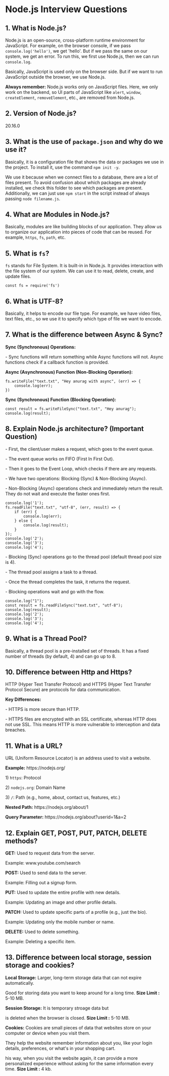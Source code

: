 <h1>Node.js Interview Questions</h1>

<h2>1. What is Node.js?</h2>
<p>Node.js is an open-source, cross-platform runtime environment for JavaScript. For example, on the browser console, if we pass <code>console.log('hello')</code>, we get 'hello'. But if we pass the same on our system, we get an error. To run this, we first use Node.js, then we can run <code>console.log</code>.</p>
<p>Basically, JavaScript is used only on the browser side. But if we want to run JavaScript outside the browser, we use Node.js.</p>
<p><strong>Always remember:</strong> Node.js works only on JavaScript files. Here, we only work on the backend, so UI parts of JavaScript like <code>alert</code>, <code>window</code>, <code>createElement</code>, <code>removeElement</code>, etc., are removed from Node.js.</p>

<h2>2. Version of Node.js?</h2>
<p>20.16.0</p>

<h2>3. What is the use of <code>package.json</code> and why do we use it?</h2>
<p>Basically, it is a configuration file that shows the data or packages we use in the project. To install it, use the command <code>npm init -y</code>.</p>
<p>We use it because when we connect files to a database, there are a lot of files present. To avoid confusion about which packages are already installed, we check this folder to see which packages are present. Additionally, we can just use <code>npm start</code> in the script instead of always passing <code>node filename.js</code>.</p>

<h2>4. What are Modules in Node.js?</h2>
<p>Basically, modules are like building blocks of our application. They allow us to organize our application into pieces of code that can be reused. For example, <code>https</code>, <code>fs</code>, <code>path</code>, etc.</p>

<h2>5. What is <code>fs</code>?</h2>
<p><code>fs</code> stands for File System. It is built-in in Node.js. It provides interaction with the file system of our system. We can use it to read, delete, create, and update files.</p>
<pre><code>const fs = require('fs')</code></pre>

<h2>6. What is UTF-8?</h2>
<p>Basically, it helps to encode our file type. For example, we have video files, text files, etc., so we use it to specify which type of file we want to encode.</p>

<h2>7. What is the difference between Async & Sync?</h2>
<p><strong>Sync (Synchronous) Operations:</strong></p>
<p>- Sync functions will return something while Async functions will not. Async functions check if a callback function is provided.</p>

<p><strong>Async (Asynchronous) Function (Non-Blocking Operation):</strong></p>
<pre><code>fs.writeFile("text.txt", "Hey anurag with async", (err) => {
    console.log(err);
})</code></pre>

<p><strong>Sync (Synchronous) Function (Blocking Operation):</strong></p>
<pre><code>const result = fs.writeFileSync("text.txt", "Hey anurag");
console.log(result);</code></pre>

<h2>8. Explain Node.js architecture? (Important Question)</h2>
<p>- First, the client/user makes a request, which goes to the event queue.</p>
<p>- The event queue works on FIFO (First In First Out).</p>
<p>- Then it goes to the Event Loop, which checks if there are any requests.</p>
<p>- We have two operations: Blocking (Sync) & Non-Blocking (Async).</p>
<p>- Non-Blocking (Async) operations check and immediately return the result. They do not wait and execute the faster ones first.</p>

<pre><code>console.log('1');
fs.readFile("text.txt", "utf-8", (err, result) => {
    if (err) {
        console.log(err);
    } else {
        console.log(result);
    }
});
console.log('2');
console.log('3');
console.log('4');</code></pre>

<p>- Blocking (Sync) operations go to the thread pool (default thread pool size is 4).</p>
<p>- The thread pool assigns a task to a thread.</p>
<p>- Once the thread completes the task, it returns the request.</p>
<p>- Blocking operations wait and go with the flow.</p>

<pre><code>console.log("1");
const result = fs.readFileSync("text.txt", "utf-8");
console.log(result);
console.log('2');
console.log('3');
console.log('4');</code></pre>

<h2>9. What is a Thread Pool?</h2>
<p>Basically, a thread pool is a pre-installed set of threads. It has a fixed number of threads (by default, 4) and can go up to 8.</p>

<h2>10. Difference between Http and Https?</h2>
<p>HTTP (Hyper Text Transfer Protocol) and HTTPS (Hyper Text Transfer Protocol Secure) are protocols for data communication.</p>
<p><strong>Key Differences:</strong></p>
<p>- HTTPS is more secure than HTTP.</p>
<p>- HTTPS files are encrypted with an SSL certificate, whereas HTTP does not use SSL. This means HTTP is more vulnerable to interception and data breaches.</p>

<h2>11. What is a URL?</h2>
<p>URL (Uniform Resource Locator) is an address used to visit a website.</p>
<p><strong>Example:</strong> https://nodejs.org/</p>
<p>1) <code>https</code>: Protocol</p>
<p>2) <code>nodejs.org</code>: Domain Name</p>
<p>3) <code>/</code>: Path (e.g., home, about, contact us, features, etc.)</p>
<p><strong>Nested Path:</strong> https://nodejs.org/about/1</p>
<p><strong>Query Parameter:</strong> https://nodejs.org/about?userid=1&a=2</p>

<h2>12. Explain GET, POST, PUT, PATCH, DELETE methods?</h2>
<p><strong>GET:</strong> Used to request data from the server.</p>
<p>Example: www.youtube.com/search</p>

<p><strong>POST:</strong> Used to send data to the server.</p>
<p>Example: Filling out a signup form.</p>

<p><strong>PUT:</strong> Used to update the entire profile with new details.</p>
<p>Example: Updating an image and other profile details.</p>

<p><strong>PATCH:</strong> Used to update specific parts of a profile (e.g., just the bio).</p>
<p>Example: Updating only the mobile number or name.</p>

<p><strong>DELETE:</strong> Used to delete something.</p>
<p>Example: Deleting a specific item.</p>

<h2>13. Difference between local storage, session storage and cookies?</h2>
<p><strong>Local Storage:</strong> Larger, long-term storage data that can not expire automatically.</p>
<p>Good for storing data you want to keep around for a long time. <strong>Size Limit :</strong> 5-10 MB.</p>
<p><strong>Session Storage:</strong> It is temporary stroage data but</p>
<p>is deleted when the browser is closed. <strong>Size Limit :</strong> 5-10 MB.</p>
<p><strong>Cookies:</strong> Cookies are small pieces of data that websites store on your computer or device when you visit them.</p>
<p>They help the website remember information about you, like your login details, preferences, or what's in your shopping cart.</p>
<p>his way, when you visit the website again, it can provide a more personalized experience without asking for the same information every time. <strong>Size Limit :</strong> 4 kb. </p>